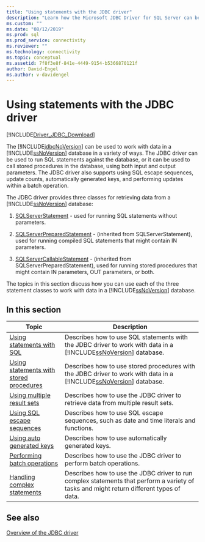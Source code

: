 ```yaml
---
title: "Using statements with the JDBC driver"
description: "Learn how the Microsoft JDBC Driver for SQL Server can be used to execute SQL statements and stored procedures to perform database operations."
ms.custom: ""
ms.date: "08/12/2019"
ms.prod: sql
ms.prod_service: connectivity
ms.reviewer: ""
ms.technology: connectivity
ms.topic: conceptual
ms.assetid: 7f8f3e8f-841e-4449-9154-b5366870121f
author: David-Engel
ms.author: v-davidengel
---
```

# Using statements with the JDBC driver

[!INCLUDE[Driver_JDBC_Download](../../includes/driver_jdbc_download.md)]

The [!INCLUDE[jdbcNoVersion](../../includes/jdbcnoversion_md.md)] can be used to work with data in a [!INCLUDE[ssNoVersion](../../includes/ssnoversion-md.md)] database in a variety of ways. The JDBC driver can be used to run SQL statements against the database, or it can be used to call stored procedures in the database, using both input and output parameters. The JDBC driver also supports using SQL escape sequences, update counts, automatically generated keys, and performing updates within a batch operation.  
  
The JDBC driver provides three classes for retrieving data from a [!INCLUDE[ssNoVersion](../../includes/ssnoversion-md.md)] database:  
  
1. [SQLServerStatement](../../connect/jdbc/reference/sqlserverstatement-class.md) - used for running SQL statements without parameters.  
  
2. [SQLServerPreparedStatement](../../connect/jdbc/reference/sqlserverpreparedstatement-class.md) - (inherited from SQLServerStatement), used for running compiled SQL statements that might contain IN parameters.  
  
3. [SQLServerCallableStatement](../../connect/jdbc/reference/sqlservercallablestatement-class.md) - (inherited from SQLServerPreparedStatement), used for running stored procedures that might contain IN parameters, OUT parameters, or both.  
  
 The topics in this section discuss how you can use each of the three statement classes to work with data in a [!INCLUDE[ssNoVersion](../../includes/ssnoversion-md.md)] database.  
  
## In this section  

| Topic                                                                                                    | Description                                                                                                                                            |
| -------------------------------------------------------------------------------------------------------- | ------------------------------------------------------------------------------------------------------------------------------------------------------ |
| [Using statements with SQL](../../connect/jdbc/using-statements-with-sql.md)                             | Describes how to use SQL statements with the JDBC driver to work with data in a [!INCLUDE[ssNoVersion](../../includes/ssnoversion-md.md)] database.    |
| [Using statements with stored procedures](../../connect/jdbc/using-statements-with-stored-procedures.md) | Describes how to use stored procedures with the JDBC driver to work with data in a [!INCLUDE[ssNoVersion](../../includes/ssnoversion-md.md)] database. |
| [Using multiple result sets](../../connect/jdbc/using-multiple-result-sets.md)                           | Describes how to use the JDBC driver to retrieve data from multiple result sets.                                                                       |
| [Using SQL escape sequences](../../connect/jdbc/using-sql-escape-sequences.md)                           | Describes how to use SQL escape sequences, such as date and time literals and functions.                                                               |
| [Using auto generated keys](../../connect/jdbc/using-auto-generated-keys.md)                             | Describes how to use automatically generated keys.                                                                                                     |
| [Performing batch operations](../../connect/jdbc/performing-batch-operations.md)                         | Describes how to use the JDBC driver to perform batch operations.                                                                                      |
| [Handling complex statements](../../connect/jdbc/handling-complex-statements.md)                         | Describes how to use the JDBC driver to run complex statements that perform a variety of tasks and might return different types of data.               |
  
## See also

[Overview of the JDBC driver](../../connect/jdbc/overview-of-the-jdbc-driver.md)  
